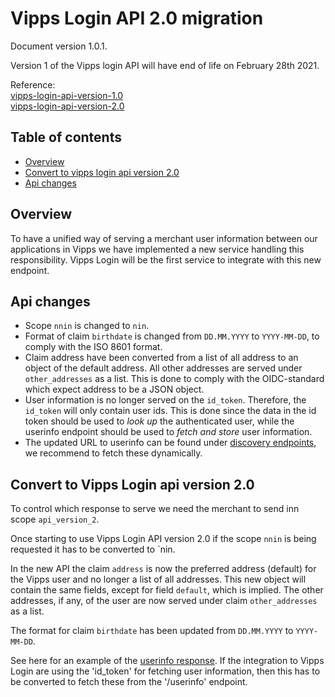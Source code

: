 # Vipps Login API 2.0 migration

Document version 1.0.1.

Version 1 of the Vipps login API will have end of life on February 28th 2021.

Reference:\
[vipps-login-api-version-1.0](versions/1.0/vipps-login-api.md)\
[vipps-login-api-version-2.0](vipps-login-api.md)

## Table of contents
* [Overview](#overview)
* [Convert to vipps login api version 2.0](#convert-to-vipps-login-api-version-20)
* [Api changes](#api-changes)

## Overview
To have a unified way of serving a merchant user information between our applications in Vipps we have implemented a new service handling this responsibility.
Vipps Login will be the first service to integrate with this new endpoint.

## Api changes
* Scope `nnin` is changed to `nin`.
* Format of claim `birthdate` is changed from `DD.MM.YYYY` to `YYYY-MM-DD`, to comply with the ISO 8601 format.
* Claim address have been converted from a list of all address to an object of the default address. All other addresses are served under `other_addresses` as a list. 
This is done to comply with the OIDC-standard which expect address to be a JSON object.
* User information is no longer served on the `id_token`. Therefore, the `id_token` will only contain user ids. 
This is done since the data in the id token should be used to _look up_ the authenticated user, while the userinfo endpoint should be used to _fetch and store_ user information.   
* The updated URL to userinfo can be found under [discovery endpoints](vipps-login-api.md#openid-connect-discovery-endpoint), we recommend to fetch these dynamically.

## Convert to Vipps Login api version 2.0

To control which response to serve we need the merchant to send inn scope `api_version_2`.

Once starting to use Vipps Login API version 2.0 if the scope `nnin` is being requested it has to be converted to `nin.

In the new API the claim `address` is now the preferred address (default) for the Vipps user and no longer a list of all addresses.
This new object will contain the same fields, except for field `default`, which is implied.
The other addresses, if any, of the user are now served under claim `other_addresses` as a list.

The format for claim `birthdate` has been updated from `DD.MM.YYYY` to `YYYY-MM-DD`.

See here for an example of the [userinfo response](https://vippsas.github.io/vipps-login-api/#/public/userinfo).
If the integration to Vipps Login are using the 'id_token' for fetching user information, then this has to be converted to fetch these from the '/userinfo' endpoint.


